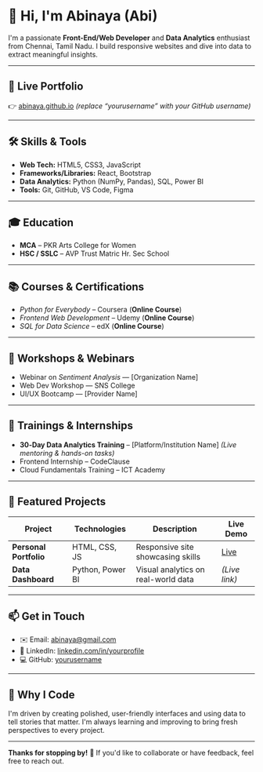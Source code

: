 # 👋 Hi, I'm Abinaya (Abi)

I'm a passionate **Front-End/Web Developer** and **Data Analytics** enthusiast from Chennai, Tamil Nadu. I build responsive websites and dive into data to extract meaningful insights.

---

## 🚀 Live Portfolio
👉 [abinaya.github.io](https://yourusername.github.io/) *(replace “yourusername” with your GitHub username)*

---

## 🛠️ Skills & Tools

- **Web Tech:** HTML5, CSS3, JavaScript  
- **Frameworks/Libraries:** React, Bootstrap  
- **Data Analytics:** Python (NumPy, Pandas), SQL, Power BI  
- **Tools:** Git, GitHub, VS Code, Figma

---

## 🎓 Education

- **MCA** – PKR Arts College for Women  
- **HSC / SSLC** – AVP Trust Matric Hr. Sec School

---

## 📚 Courses & Certifications

- *Python for Everybody* – Coursera (**Online Course**)  
- *Frontend Web Development* – Udemy (**Online Course**)  
- *SQL for Data Science* – edX (**Online Course**)

---

## 🏫 Workshops & Webinars

- Webinar on *Sentiment Analysis* — [Organization Name]  
- Web Dev Workshop — SNS College  
- UI/UX Bootcamp — [Provider Name]

---

## 💼 Trainings & Internships

- **30‑Day Data Analytics Training** – [Platform/Institution Name] *(Live mentoring & hands-on tasks)*  
- Frontend Internship – CodeClause  
- Cloud Fundamentals Training – ICT Academy

---

## 📂 Featured Projects

| Project | Technologies | Description | Live Demo |
|-------|--------------|-------------|-----------|
| **Personal Portfolio** | HTML, CSS, JS | Responsive site showcasing skills | [Live](https://yourusername.github.io/) |
| **Data Dashboard** | Python, Power BI | Visual analytics on real-world data | *(Live link)* |

---

## 📫 Get in Touch

- ✉️ Email: abinaya@gmail.com  
- 🔗 LinkedIn: [linkedin.com/in/yourprofile](https://...)  
- 💻 GitHub: [yourusername](https://github.com/yourusername)

---

## 🌟 Why I Code

I'm driven by creating polished, user-friendly interfaces and using data to tell stories that matter. I'm always learning and improving to bring fresh perspectives to every project.

---

**Thanks for stopping by!** 💬 If you'd like to collaborate or have feedback, feel free to reach out.

